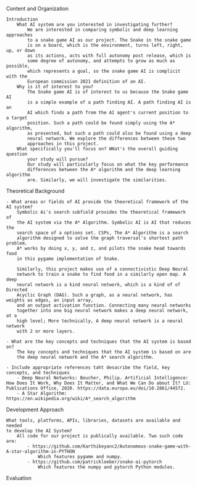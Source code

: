 Content and Organization

    Introduction
        What AI system are you interested in investigating further?
            We are interested in comparing symbolic and deep learning approaches
            to a snake game AI as our project. The Snake in the snake game
            is on a board, which is the environment, turns left, right, up, or down
            as its actions, acts with full autonomy post release, which is 
            some degree of autonomy, and attempts to grow as much as possible,
            which represents a goal, so the snake game AI is complicit with the 
            European commission 2021 definition of an AI.
        Why is it of interest to you?
            The Snake game AI is of interest to us because the Snake game AI
            is a simple example of a path finding AI. A path finding AI is an
            AI which finds a path from the AI agent's current position to a target
            position. Such a path could be found simply using the A* algorithm,
            as presented, but such a path could also be found using a deep
            neural network. We explore the differences between these two
            approaches in this project.
        What specifically you'll focus on? WHat's the overall guiding question
            your study will pursue?
            Our study will particularly focus on what the key performance
            differences between the A* algorithm and the deep learning algorithm
            are. Similarly, we will investigate the similarities.
            

  Theoretical Background

    - What areas or fields of AI provide the theoretical framework of the AI system?
        Symbolic Ai's search subfield provides the theoretical framework of 
        the AI system via the A* Algorithm. Symbolic AI is AI that reduces the 
        search space of a options set. CSPs, The A* Algorithm is a search 
        algorithm designed to solve the graph traversal's shortest path problem.
        A* works by doing x, y, and z, and pilots the snake head towards food
        in this pygame implementation of Snake.
        
        Similarly, this project makes use of a connectivistic Deep Neural 
        network to train a snake to find food in a similarly open map. A deep 
        neural network is a kind neural network, which is a kind of of Directed 
        Acyclic Graph (DAG). Such a graph, as a neural network, has weights as edges, an input array,
        and an output activation function. Connecting many neural networks 
        together into one big neural network makes a deep neural network, at a
        high level; More technically, A deep neural network is a neural network
        with 2 or more layers.

    - What are the key concepts and techniques that the AI system is based on?
        The key concepts and techniques that the AI system is based on are
        the deep neural network and the A* search algorithm.

    - Include appropriate references taht desacribe the field, key concepts, and techniques
        - Deep Neural Networks: Boucher, Philip. Artificial Intelligence: How Does It Work, Why Does It Matter, and What We Can Do about It? LU: Publications Office, 2020. https://data.europa.eu/doi/10.2861/44572.
        - A Star Algorithm: https://en.wikipedia.org/wiki/A*_search_algorithm

Development Approach
    
    What tools, platforms, APIs, libraries, datasets are available and needed 
    to develop the AI System? 
        All code for our project is publically available. Two such code are:
            - https://github.com/Karthikeyanc2/Autonomous-snake-game-with-A-star-algorithm-in-PYTHON
                Which features pygame and numpy.
            - https://github.com/patrickloeber/snake-ai-pytorch
                Which features the numpy and pytorch Python modules.
Evaluation